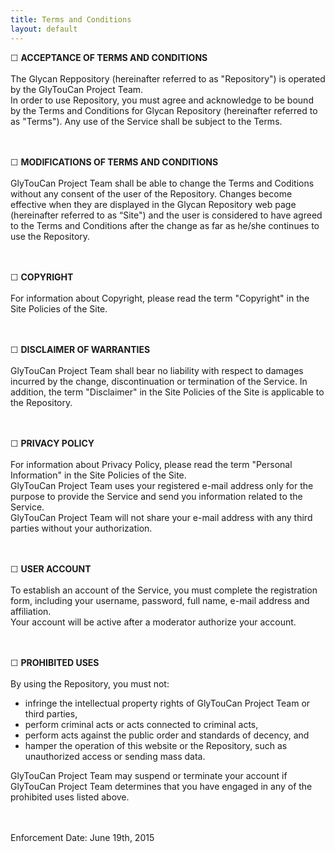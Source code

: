 ```yaml
---
title: Terms and Conditions
layout: default
---
```



&#x2610; **ACCEPTANCE OF TERMS AND CONDITIONS**<br><br>
The Glycan Reppository (hereinafter referred to as "Repository") is operated by the GlyTouCan Project Team.<br>
In order to use Repository, you must agree and acknowledge to be bound by the Terms and Conditions for Glycan Repository (hereinafter referred to as "Terms"). Any use of the Service shall be subject to the Terms.<br><br><br>

&#x2610; **MODIFICATIONS OF TERMS AND CONDITIONS**<br><br>
GlyTouCan Project Team shall be able to change the Terms and Coditions without any consent of the user of the Repository. Changes become effective when they are displayed in the Glycan Repository web page (hereinafter referred to as “Site") and the user is considered to have agreed to the Terms and Conditions after the change as far as he/she continues to use the Repository.<br><br><br>

&#x2610; **COPYRIGHT**<br><br>
For information about Copyright, please read the term "Copyright" in the Site Policies of the Site.<br><br><br>

&#x2610; **DISCLAIMER OF WARRANTIES**<br><br>
GlyTouCan Project Team shall bear no liability with respect to damages incurred by the change, discontinuation or termination of the Service. In addition, the term "Disclaimer" in the Site Policies of the Site is applicable to the Repository.<br><br><br>

&#x2610; **PRIVACY POLICY**<br><br>
For information about Privacy Policy, please read the term "Personal Information" in the Site Policies of the Site.<br>
GlyTouCan Project Team uses your registered e-mail address only for the purpose to provide the Service and send you information related to the Service.<br> GlyTouCan Project Team will not share your e-mail address with any third parties without your authorization.<br><br><br>

&#x2610; **USER ACCOUNT**<br><br>
To establish an account of the Service, you must complete the registration form, including your username, password, full name, e-mail address and affiliation. <br>
Your account will be active after a moderator authorize your account.<br><br><br>

&#x2610; **PROHIBITED USES**<br><br>
By using the Repository, you must not:<br>
<ul><li> infringe the intellectual property rights of GlyTouCan Project Team or third parties,</li>
<li> perform criminal acts or acts connected to criminal acts,</li>
<li> perform acts against the public order and standards of decency, and</li>
<li> hamper the operation of this website or the Repository, such as unauthorized access or sending mass data.</li></ul>
GlyTouCan Project Team may suspend or terminate your account if GlyTouCan Project Team determines that you have engaged in any of the prohibited uses listed above.<br><br><br>

Enforcement Date: June 19th, 2015<br><br>